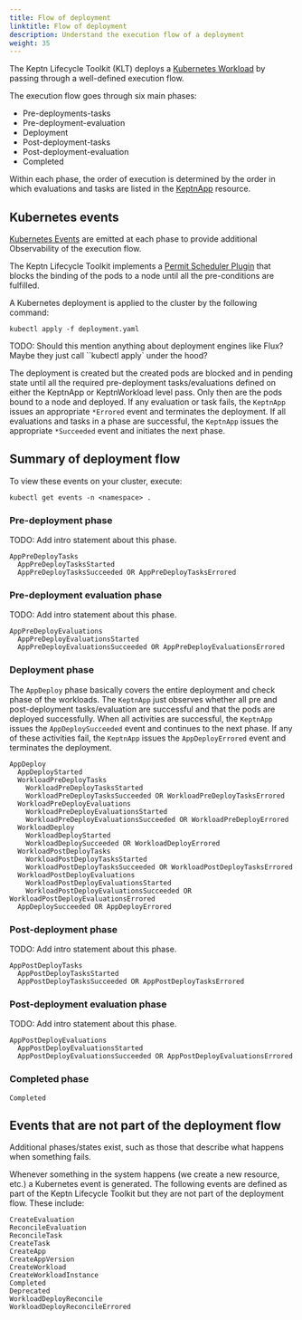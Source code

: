 ```yaml
---
title: Flow of deployment
linktitle: Flow of deployment
description: Understand the execution flow of a deployment
weight: 35
---
```


The Keptn Lifecycle Toolkit (KLT) deploys a
[Kubernetes Workload](https://kubernetes.io/docs/concepts/workloads/)
by passing through a well-defined execution flow.

The execution flow goes through six main phases:

* Pre-deployments-tasks
* Pre-deployment-evaluation
* Deployment
* Post-deployment-tasks
* Post-deployment-evaluation
* Completed

Within each phase,
the order of execution is determined
by the order in which evaluations and tasks are listed in the
[KeptnApp](../../yaml-crd-ref/app/)
resource.

## Kubernetes events

[Kubernetes Events](https://kubernetes.io/docs/reference/kubernetes-api/cluster-resources/event-v1/)
are emitted at each phase
to provide additional Observability of the execution flow.

The Keptn Lifecycle Toolkit implements a
[Permit Scheduler Plugin](https://kubernetes.io/docs/concepts/scheduling-eviction/scheduling-framework/#permit)
that blocks the binding of the pods to a node
until all the pre-conditions are fulfilled.

A Kubernetes deployment is applied to the cluster by the following command:

```shell
kubectl apply -f deployment.yaml
```

TODO: Should this mention anything
about deployment engines like Flux?
Maybe they just call ``kubectl apply` under the hood?

The deployment is created
but the created pods are blocked and in pending state
until all the required pre-deployment tasks/evaluations
defined on either the KeptnApp or KeptnWorkload level pass.
Only then are the pods bound to a node and deployed.
If any evaluation or task fails,
the `KeptnApp` issues an appropriate `*Errored` event
and terminates the deployment.
If all evaluations and tasks in a phase are successful,
the `KeptnApp` issues the appropriate `*Succeeded` event
and initiates the next phase.

## Summary of deployment flow

To view these events on your cluster, execute:

```shell
kubectl get events -n <namespace> . 
```

### Pre-deployment phase

TODO: Add intro statement about this phase.

```shell
AppPreDeployTasks
  AppPreDeployTasksStarted
  AppPreDeployTasksSucceeded OR AppPreDeployTasksErrored
```

### Pre-deployment evaluation phase

TODO: Add intro statement about this phase.

```shell
AppPreDeployEvaluations
  AppPreDeployEvaluationsStarted
  AppPreDeployEvaluationsSucceeded OR AppPreDeployEvaluationsErrored
```

### Deployment phase

The `AppDeploy` phase basically covers
the entire deployment and check phase of the workloads.
The `KeptnApp` just observes whether
all pre and post-deployment tasks/evaluation are successful
and that the pods are deployed successfully.
When all activities are successful,
the `KeptnApp` issues the `AppDeploySucceeded` event
and continues to the next phase.
If any of these activities fail,
the `KeptnApp` issues the `AppDeployErrored` event
and terminates the deployment.

```shell
AppDeploy
  AppDeployStarted
  WorkloadPreDeployTasks
    WorkloadPreDeployTasksStarted
    WorkloadPreDeployTasksSucceeded OR WorkloadPreDeployTasksErrored 
  WorkloadPreDeployEvaluations
    WorkloadPreDeployEvaluationsStarted
    WorkloadPreDeployEvaluationsSucceeded OR WorkloadPreDeployErrored
  WorkloadDeploy
    WorkloadDeployStarted
    WorkloadDeploySucceeded OR WorkloadDeployErrored
  WorkloadPostDeployTasks
    WorkloadPostDeployTasksStarted
    WorkloadPostDeployTasksSucceeded OR WorkloadPostDeployTasksErrored 
  WorkloadPostDeployEvaluations
    WorkloadPostDeployEvaluationsStarted
    WorkloadPostDeployEvaluationsSucceeded OR WorkloadPostDeployEvaluationsErrored
  AppDeploySucceeded OR AppDeployErrored
  ```

### Post-deployment phase

TODO: Add intro statement about this phase.

```shell
AppPostDeployTasks
  AppPostDeployTasksStarted
  AppPostDeployTasksSucceeded OR AppPostDeployTasksErrored
```

### Post-deployment evaluation phase

TODO: Add intro statement about this phase.

```shell
AppPostDeployEvaluations
  AppPostDeployEvaluationsStarted
  AppPostDeployEvaluationsSucceeded OR AppPostDeployEvaluationsErrored
```

### Completed phase

```shell
Completed
```

## Events that are not part of the deployment flow

Additional phases/states exist,
such as those that describe what happens when something fails.

Whenever something in the system happens (we create a new resource, etc.)
a Kubernetes event is generated.
The following events are defined as part of the Keptn Lifecycle Toolkit
but they are not part of the deployment flow.
These include:

```shell
CreateEvaluation
ReconcileEvaluation
ReconcileTask
CreateTask
CreateApp
CreateAppVersion
CreateWorkload
CreateWorkloadInstance
Completed
Deprecated
WorkloadDeployReconcile
WorkloadDeployReconcileErrored
```
